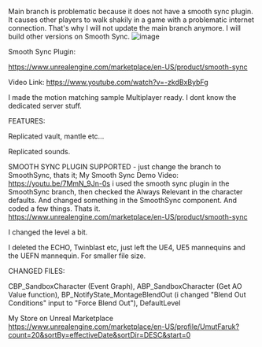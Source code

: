 Main branch is problematic because it does not have a smooth sync plugin. It causes other players to walk shakily in a game with a problematic internet connection. That's why I will not update the main branch anymore. I will build other versions on Smooth Sync.
![image](https://github.com/cenairaclub/motionmatchingreplicated/assets/14151235/9bda1f8a-b569-49d3-a33d-9cfe486d7595)


Smooth Sync Plugin:


https://www.unrealengine.com/marketplace/en-US/product/smooth-sync


Video Link:
https://www.youtube.com/watch?v=-zkdBxBybFg

I made the motion matching sample Multiplayer ready. I dont know the dedicated server stuff.

FEATURES:


Replicated vault, mantle etc... 

Replicated sounds. 

SMOOTH SYNC PLUGIN SUPPORTED - just change the branch to SmoothSync, thats it;
My Smooth Sync Demo Video: https://youtu.be/7MmN_9Jn-0s
i used the smooth sync plugin in the SmoothSync branch, then checked the Always Relevant in the character defaults. And changed something in the SmoothSync component. And coded a few things. Thats it.
https://www.unrealengine.com/marketplace/en-US/product/smooth-sync

I changed the level a bit. 

I deleted the ECHO, Twinblast etc, just left the UE4, UE5 mannequins and the UEFN mannequin. For smaller file size.

CHANGED FILES:

CBP_SandboxCharacter (Event Graph), ABP_SandboxCharacter (Get AO Value function), BP_NotifyState_MontageBlendOut (i changed "Blend Out Conditions" input to "Force Blend Out"), DefaultLevel


My Store on Unreal Marketplace
https://www.unrealengine.com/marketplace/en-US/profile/UmutFaruk?count=20&sortBy=effectiveDate&sortDir=DESC&start=0
